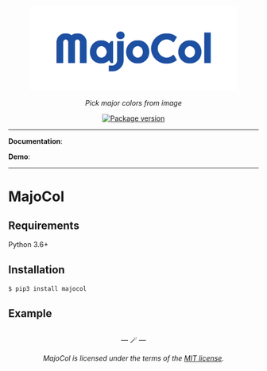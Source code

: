 <p align="center">
  <img width="420px" src="https://raw.githubusercontent.com/suzukey/majocol/main/docs/img/majocol.png" alt='majocol'>
</p>

<p align="center">
  <em>Pick major colors from image</em>
</p>

<p align="center">
  <a href="https://pypi.org/project/majocol/" target="_blank">
    <img src="https://img.shields.io/pypi/v/majocol?color=blue" alt="Package version">
  </a>
</p>

---

**Documentation**:

**Demo**:

---

# MajoCol

## Requirements

Python 3.6+

## Installation

```shell
$ pip3 install majocol
```

## Example

```python

```

<p align="center">&mdash; 🪄 &mdash;</p>

<p align="center">
  <i>MajoCol is licensed under the terms of the <a href="https://github.com/suzukey/majocol/blob/main/LICENSE">MIT license</a>.</i>
</p>
